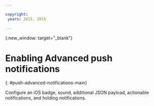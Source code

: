 ```yaml
---

copyright:
 years: 2015, 2016

---
```


{:new_window: target="_blank"}
# Enabling Advanced push notifications
{: #push-advanced-notifications-main}

Configure an iOS badge, sound, additional JSON payload, actionable notifications, and holding notifications. 